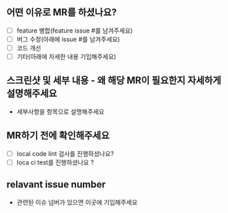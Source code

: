 ## 어떤 이유로 MR를 하셨나요?

-   [ ] feature 병합(feature issue #를 남겨주세요)
-   [ ] 버그 수정(아래에 issue #를 남겨주세요)
-   [ ] 코드 개선
-   [ ] 기타(아래에 자세한 내용 기입해주세요)

## 스크린샷 및 세부 내용 - 왜 해당 MR이 필요한지 자세하게 설명해주세요

-   세부사항을 항목으로 설명해주세요

## MR하기 전에 확인해주세요

-   [ ] local code lint 검사를 진행하셨나요?
-   [ ] loca ci test를 진행하셨나요 ?

## relavant issue number

-   관련된 이슈 넘버가 있으면 이곳에 기입해주세요
